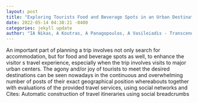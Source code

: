 ```yaml
--- 
layout: post 
title: "Exploring Tourists Food and Beverage Spots in an Urban Destination Using a Spatialtemporal Approach" 
date: 2022-05-14 04:38:21 -0400 
categories: jekyll update 
author: "IA Nikas, A Koutras, A Panagopoulos, A Vasileiadis - Transcending Borders in , 2022" 
--- 
```

An important part of planning a trip involves not only search for accommodation, but for food and beverage spots as well, to enhance the visitor s travel experience, especially when the trip involves visits to major urban centers. The agony and/or joy of tourists to meet the desired destinations can be seen nowadays in the continuous and overwhelming number of posts of their exact geographical position whereabouts together with evaluations of the provided travel services, using social networks and Cites: Automatic construction of travel itineraries using social breadcrumbs